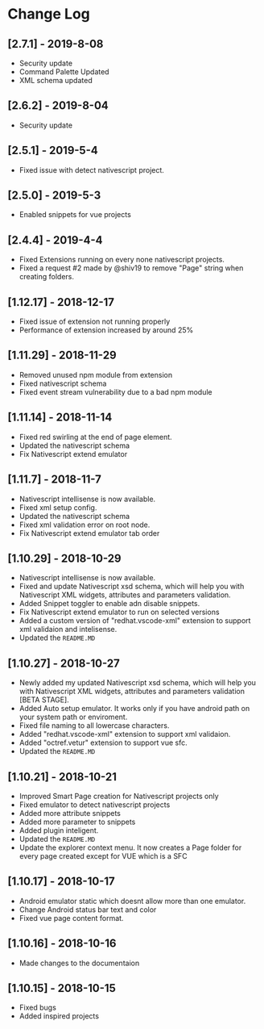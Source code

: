 # Change Log

<!-- ## [Unreleased]
- Initial release -->
## [2.7.1] - 2019-8-08
- Security update
- Command Palette Updated
- XML schema updated
  
## [2.6.2] - 2019-8-04
- Security update
  
## [2.5.1] - 2019-5-4
- Fixed issue with detect nativescript project.
  
## [2.5.0] - 2019-5-3

- Enabled snippets for vue projects
  
## [2.4.4] - 2019-4-4

- Fixed Extensions running on every none nativescript projects.
- Fixed a request #2 made by @shiv19 to remove "Page" string when creating folders.


## [1.12.17] - 2018-12-17

- Fixed issue of extension not running properly
- Performance of extension increased by around 25%

## [1.11.29] - 2018-11-29

- Removed unused npm module from extension
- Fixed nativescript schema
- Fixed event stream vulnerability due to a bad npm module

## [1.11.14] - 2018-11-14

- Fixed red swirling at the end of page element.
- Updated the nativescript schema
- Fix Nativescript extend emulator

## [1.11.7] - 2018-11-7

- Nativescript intellisense is now available.
- Fixed xml setup config.
- Updated the nativescript schema
- Fixed xml validation error on root node.
- Fix Nativescript extend emulator tab order

## [1.10.29] - 2018-10-29

- Nativescript intellisense is now available.
- Fixed and update Nativescript xsd schema, which will help you with Nativescript XML widgets, attributes and parameters validation.
- Added Snippet toggler to enable adn disable snippets.
- Fix Nativescript extend emulator to run on selected versions
- Added a custom version of "redhat.vscode-xml" extension to support xml validaion and intelisense.
- Updated the `README.MD`

## [1.10.27] - 2018-10-27

- Newly added my updated Nativescript xsd schema, which will help you with Nativescript XML widgets, attributes and parameters validation [BETA STAGE].
- Added Auto setup emulator. It works only if you have android path on your system path or enviroment.
- Fixed file naming to all lowercase characters.
- Added "redhat.vscode-xml" extension to support xml validaion.
- Added "octref.vetur" extension to support vue sfc.
- Updated the `README.MD`

## [1.10.21] - 2018-10-21

- Improved Smart Page creation for Nativescript projects only
- Fixed emulator to detect nativescript projects
- Added more attribute snippets
- Added more parameter to snippets
- Added plugin inteligent.
- Updated the `README.MD`
- Update the explorer context menu. It now creates a Page folder for every page created except for VUE which is a SFC

## [1.10.17] - 2018-10-17

- Android emulator static which doesnt allow more than one emulator.
- Change Android status bar text and color
- Fixed vue page content format.

## [1.10.16] - 2018-10-16

- Made changes to the documentaion

## [1.10.15] - 2018-10-15

- Fixed bugs
- Added inspired projects
